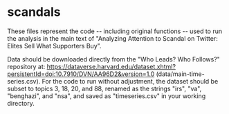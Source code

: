 # scandals


These files represent the code -- including original functions -- used to run the analysis in the main text of "Analyzing Attention to Scandal on Twitter: Elites Sell What Supporters Buy". 

Data should be downloaded directly from the "Who Leads? Who Follows?" repository at: https://dataverse.harvard.edu/dataset.xhtml?persistentId=doi:10.7910/DVN/AA96D2&version=1.0 (data/main-time-series.csv). For the code to run without adjustment, the dataset should be subset to topics 3, 18, 20, and 88, renamed as the strings "irs", "va", "benghazi", and "nsa", and saved as "timeseries.csv" in your working directory.
